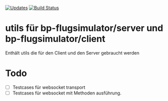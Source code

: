 [![Updates](https://pyup.io/repos/github/bp-flugsimulator/utils/shield.svg)](https://pyup.io/repos/github/bp-flugsimulator/utils/)
[![Build Status](https://travis-ci.org/bp-flugsimulator/utils.svg?branch=travis)](https://travis-ci.org/bp-flugsimulator/utils)
# utils für bp-flugsimulator/server und bp-flugsimulator/client
Enthält utils die für den Client und den Server gebraucht werden

# Todo
- [ ] Testcases für websocket transport
- [ ] Testcases für websocket mit Methoden ausführung.
